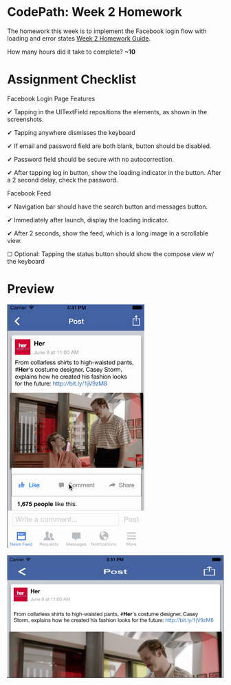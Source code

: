 CodePath: Week 2 Homework
========

The homework this week is to implement the Facebook login flow with loading and error states <a href="http://guides.codepath.com/ios/Week-2-Homework" target="_blank" title="Week 2 Homework Guide">Week 2 Homework Guide</a>.

How many hours did it take to complete? <strong> ~10 </strong>

Assignment Checklist
========

Facebook Login Page Features

&#10004; Tapping in the UITextField repositions the elements, as shown in the screenshots.

&#10004; Tapping anywhere dismisses the keyboard

&#10004; If email and password field are both blank, button should be disabled.

&#10004; Password field should be secure with no autocorrection.

&#10004; After tapping log in button, show the loading indicator in the button. After a 2 second delay, check the password.

Facebook Feed

&#10004; Navigation bar should have the search button and messages button.

&#10004; Immediately after launch, display the loading indicator.

&#10004; After 2 seconds, show the feed, which is a long image in a scrollable view.

&#9744; Optional: Tapping the status button should show the compose view w/ the keyboard 




Preview
========

<a href="https://github.com/luhman/CodePath/blob/master/Project%20Facebook/preview.gif" target="_blank"><img src="https://raw.githubusercontent.com/luhman/CodePath/master/Project%20Facebook/preview.gif" alt="CodePath: Week 1 Homework iOS Preview" style="max-width:100%;" /></a>

<a href="https://github.com/luhman/CodePath/blob/master/Project%20Facebook/landscape.png" target="_blank"><img src="https://raw.githubusercontent.com/luhman/CodePath/master/Project%20Facebook/landscape.png" alt="CodePath: Week 1 Homework iOS Preview" style="max-width:100%;" /></a>
